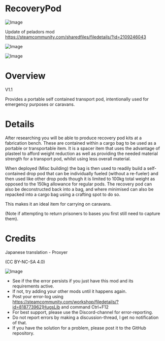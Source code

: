 # RecoveryPod

![Image](https://i.imgur.com/buuPQel.png)

Update of peladors mod
https://steamcommunity.com/sharedfiles/filedetails/?id=2109246043

![Image](https://i.imgur.com/pufA0kM.png)

	
![Image](https://i.imgur.com/Z4GOv8H.png)


# Overview
 V1.1

Provides a portable self contained transport pod, intentionally used for emergency purposes or caravans.

# Details


After researching you will be able to produce recovery pod kits at a fabrication bench. These are contained within a cargo bag to be used as a portable or transportable item. It is a spacer item that uses the advantage of plasteel to afford weight reduction as well as providing the needed material strength for a transport pod, whilst using less overall material. 

When deployed (Misc building) the bag is then used to readily build a self-contained drop pod that can be individually fueled (without a re-fueler) and then used like other drop pods though it is limited to 100kg total weight as opposed to the 150kg allowance for regular pods. The recovery pod can also be deconstructed back into a bag, and where minimised can also be repacked into a cargo bag using a crafting spot to do so.

This makes it an ideal item for carrying on caravans.

(Note if attempting to return prisoners to bases you first still need to capture them).

# Credits


Japanese translation - Proxyer

(CC BY-NC-SA 4.0)


![Image](https://i.imgur.com/PwoNOj4.png)



-  See if the the error persists if you just have this mod and its requirements active.
-  If not, try adding your other mods until it happens again.
-  Post your error-log using https://steamcommunity.com/workshop/filedetails/?id=818773962]HugsLib and command Ctrl+F12
-  For best support, please use the Discord-channel for error-reporting.
-  Do not report errors by making a discussion-thread, I get no notification of that.
-  If you have the solution for a problem, please post it to the GitHub repository.




